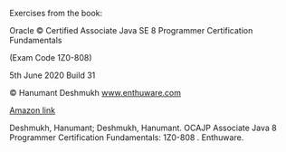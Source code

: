 Exercises from the book: 

Oracle © Certified Associate Java SE 8 Programmer Certification Fundamentals 

(Exam Code 1Z0-808) 

5th June 2020 Build 31 

© Hanumant Deshmukh 
www.enthuware.com

[Amazon link](https://www.amazon.com/gp/product/B07H6L77FF/ref=as_li_tl?tag=b07h6l77ff-20)

Deshmukh, Hanumant; Deshmukh, Hanumant. OCAJP Associate Java 8 Programmer Certification Fundamentals: 1Z0-808 . Enthuware. 